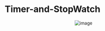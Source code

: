 # Timer-and-StopWatch

<div align = "center">
  
  ![image](https://github.com/Sisir2311/Timer-and-StopWatch/assets/74948767/e0fa449c-4552-4e46-b196-337a8a237304)

</div>

